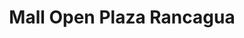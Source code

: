 ---
title: "Mall Open Plaza Rancagua"
url: /rancagua/mall-open-plaza-rancagua/
shop: Einkaufszentrum
---